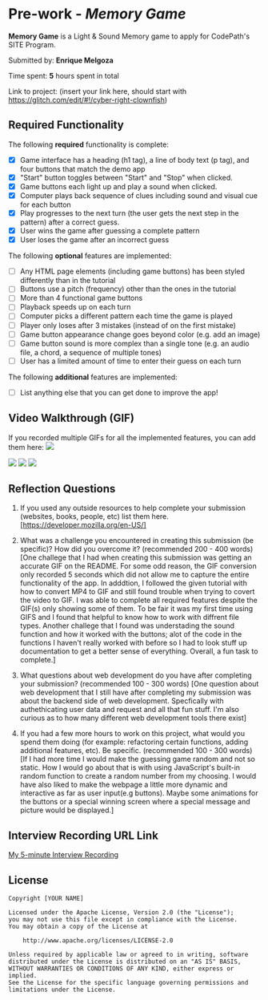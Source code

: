 # Pre-work - *Memory Game*

**Memory Game** is a Light & Sound Memory game to apply for CodePath's SITE Program. 

Submitted by: **Enrique Melgoza**

Time spent: **5** hours spent in total

Link to project: (insert your link here, should start with https://glitch.com/edit/#!/cyber-right-clownfish)

## Required Functionality

The following **required** functionality is complete:

* [x] Game interface has a heading (h1 tag), a line of body text (p tag), and four buttons that match the demo app
* [x] "Start" button toggles between "Start" and "Stop" when clicked. 
* [x] Game buttons each light up and play a sound when clicked. 
* [x] Computer plays back sequence of clues including sound and visual cue for each button
* [x] Play progresses to the next turn (the user gets the next step in the pattern) after a correct guess. 
* [x] User wins the game after guessing a complete pattern
* [x] User loses the game after an incorrect guess

The following **optional** features are implemented:

* [ ] Any HTML page elements (including game buttons) has been styled differently than in the tutorial
* [ ] Buttons use a pitch (frequency) other than the ones in the tutorial
* [ ] More than 4 functional game buttons
* [ ] Playback speeds up on each turn
* [ ] Computer picks a different pattern each time the game is played
* [ ] Player only loses after 3 mistakes (instead of on the first mistake)
* [ ] Game button appearance change goes beyond color (e.g. add an image)
* [ ] Game button sound is more complex than a single tone (e.g. an audio file, a chord, a sequence of multiple tones)
* [ ] User has a limited amount of time to enter their guess on each turn

The following **additional** features are implemented:

- [ ] List anything else that you can get done to improve the app!

## Video Walkthrough (GIF)

If you recorded multiple GIFs for all the implemented features, you can add them here:
![](https://i.imgur.com/WcEOi62.gif)

![](https://i.imgur.com/uNGNcD5.gif)
![](gif3-link-here)
![](gif4-link-here)

## Reflection Questions
1. If you used any outside resources to help complete your submission (websites, books, people, etc) list them here. 
[https://developer.mozilla.org/en-US/]

2. What was a challenge you encountered in creating this submission (be specific)? How did you overcome it? (recommended 200 - 400 words) 
[One challege that I had when creating this submission was getting an accurate GIF on the README. For some odd reason, the GIF conversion only recorded 5 seconds which did not allow me to capture the entire functionality of the app. In adddtion, I followed the given tutorial with how to convert MP4 to GIF and still found trouble when trying to covert the video to GIF. I was able to complete all required features despite the GIF(s) only showing some of them. To be fair it was my first time using GIFS and I found that helpful to know how to work with diffrent file types. Another challege that I found was understading the sound function and how it worked with the buttons; alot of the code in the functions I haven't really worked with before so I had to look stuff up documentation to get a better sense of everything. Overall, a fun task to complete.]

3. What questions about web development do you have after completing your submission? (recommended 100 - 300 words) 
[One question about web development that I still have after completing my submission was about the backend side of web development. Specfically with authethicating user data and request and all that fun stuff. I'm also curious as to how many different web development tools there exist]

4. If you had a few more hours to work on this project, what would you spend them doing (for example: refactoring certain functions, adding additional features, etc). Be specific. (recommended 100 - 300 words) 
[If I had more time I would make the guessing game random and not so static. How I would go about that is with using JavaScript's built-in random function to create a random number from my choosing. I would have also liked to make the webpage a little more dynamic and interactive as far as user input(e.g buttons). Maybe some animations for the buttons or a special winning screen where a special message and picture would be displayed.]



## Interview Recording URL Link

[My 5-minute Interview Recording](https://www.loom.com/share/517f25a2c6de4524984fec5f029a369b)


## License

    Copyright [YOUR NAME]

    Licensed under the Apache License, Version 2.0 (the "License");
    you may not use this file except in compliance with the License.
    You may obtain a copy of the License at

        http://www.apache.org/licenses/LICENSE-2.0

    Unless required by applicable law or agreed to in writing, software
    distributed under the License is distributed on an "AS IS" BASIS,
    WITHOUT WARRANTIES OR CONDITIONS OF ANY KIND, either express or implied.
    See the License for the specific language governing permissions and
    limitations under the License.